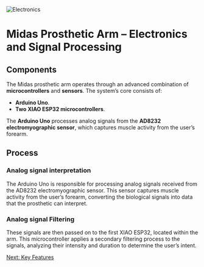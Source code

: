 
![Electronics](../)
# Midas Prosthetic Arm – Electronics and Signal Processing

## Components
The Midas prosthetic arm operates through an advanced combination of **microcontrollers** and **sensors**. The system’s core consists of:

- **Arduino Uno**.
- **Two XIAO ESP32 microcontrollers**.

The **Arduino Uno** processes analog signals from the **AD8232 electromyographic sensor**, which captures muscle activity from the user’s forearm.

## Process

### Analog signal interpretation
The Arduino Uno is responsible for processing analog signals received from the AD8232 electromyographic sensor. This sensor captures muscle activity from the user’s forearm, converting the biological signals into data that the prosthetic can interpret.

###  Analog signal Filtering
These signals are then passed on to the first XIAO ESP32, located within the arm. This microcontroller applies a secondary filtering process to the signals, analyzing their intensity and duration to determine the user’s intent.


[Next: Key Features](./midas-features.md)
